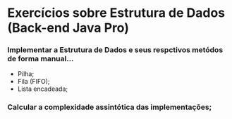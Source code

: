 ﻿# Exercícios sobre Estrutura de Dados (Back-end Java Pro)

### Implementar a Estrutura de Dados e seus respctivos metódos de forma manual...
- Pilha;
- Fila (FIFO);
- Lista encadeada;

### Calcular a complexidade assintótica das implementações;




